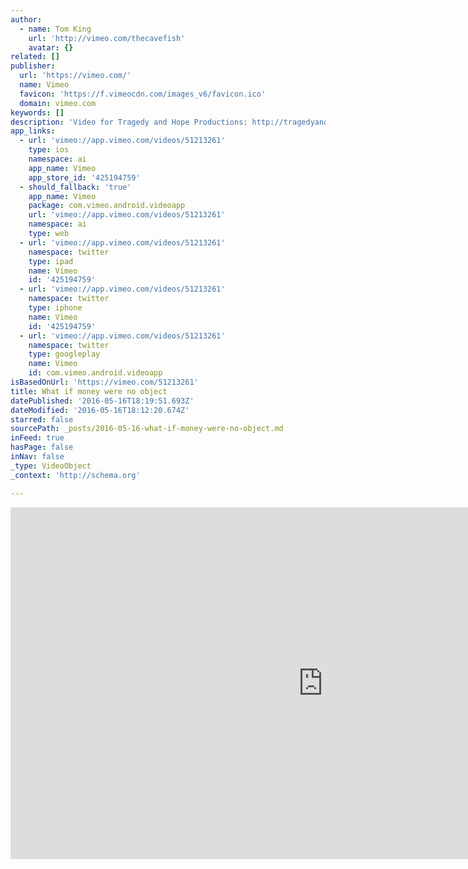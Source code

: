 ```yaml
---
author:
  - name: Tom King
    url: 'http://vimeo.com/thecavefish'
    avatar: {}
related: []
publisher:
  url: 'https://vimeo.com/'
  name: Vimeo
  favicon: 'https://f.vimeocdn.com/images_v6/favicon.ico'
  domain: vimeo.com
keywords: []
description: 'Video for Tragedy and Hope Productions: http://tragedyandhopeproductions.org/'
app_links:
  - url: 'vimeo://app.vimeo.com/videos/51213261'
    type: ios
    namespace: ai
    app_name: Vimeo
    app_store_id: '425194759'
  - should_fallback: 'true'
    app_name: Vimeo
    package: com.vimeo.android.videoapp
    url: 'vimeo://app.vimeo.com/videos/51213261'
    namespace: ai
    type: web
  - url: 'vimeo://app.vimeo.com/videos/51213261'
    namespace: twitter
    type: ipad
    name: Vimeo
    id: '425194759'
  - url: 'vimeo://app.vimeo.com/videos/51213261'
    namespace: twitter
    type: iphone
    name: Vimeo
    id: '425194759'
  - url: 'vimeo://app.vimeo.com/videos/51213261'
    namespace: twitter
    type: googleplay
    name: Vimeo
    id: com.vimeo.android.videoapp
isBasedOnUrl: 'https://vimeo.com/51213261'
title: What if money were no object
datePublished: '2016-05-16T18:19:51.693Z'
dateModified: '2016-05-16T18:12:20.674Z'
starred: false
sourcePath: _posts/2016-05-16-what-if-money-were-no-object.md
inFeed: true
hasPage: false
inNav: false
_type: VideoObject
_context: 'http://schema.org'

---
```

<iframe src="https://cdn.embedly.com/widgets/media.html?src=https%3A%2F%2Fplayer.vimeo.com%2Fvideo%2F51213261&amp;url=https%3A%2F%2Fvimeo.com%2F51213261&amp;image=http%3A%2F%2Fi.vimeocdn.com%2Fvideo%2F352951811_1280.jpg&amp;key=b7d04c9b404c499eba89ee7072e1c4f7&amp;type=text%2Fhtml&amp;schema=vimeo" width="1000" height="563" scrolling="no" frameborder="0" allowfullscreen="" style=""></iframe>